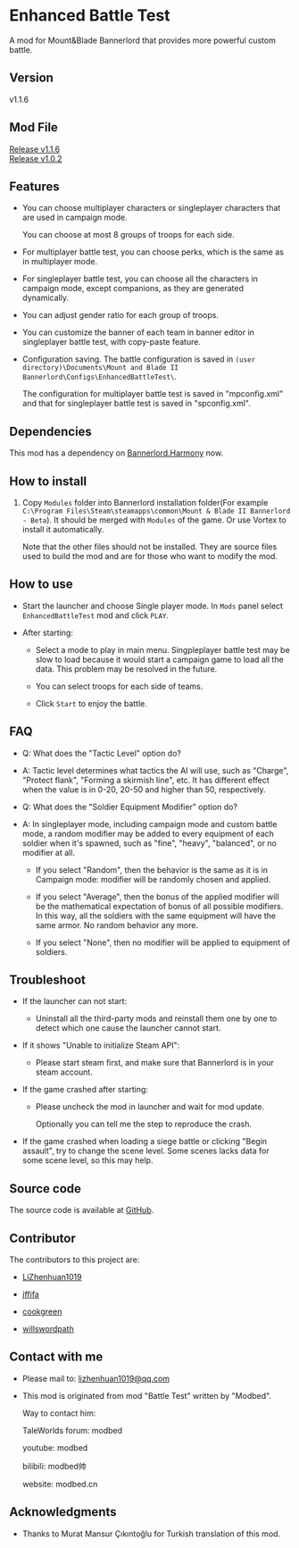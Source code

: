 # Enhanced Battle Test

A mod for Mount&Blade Bannerlord that provides more powerful custom battle.

## Version  
v1.1.6  

## Mod File
[Release v1.1.6](https://github.com/cookgreen/EnhancedBattleTest/releases/tag/ebt-v1.1.6)  
[Release v1.0.2](https://github.com/cookgreen/EnhancedBattleTest/releases/tag/ebt-v1.0.2)  

## Features
- You can choose multiplayer characters or singleplayer characters that are used in campaign mode.

  You can choose at most 8 groups of troops for each side.

- For multiplayer battle test, you can choose perks, which is the same as in multiplayer mode.

- For singleplayer battle test, you can choose all the characters in campaign mode, except companions, as they are generated dynamically.

- You can adjust gender ratio for each group of troops.

- You can customize the banner of each team in banner editor in singleplayer battle test, with copy-paste feature.

- Configuration saving. The battle configuration is saved in `(user directory)\Documents\Mount and Blade II Bannerlord\Configs\EnhancedBattleTest\`.

  The configuration for multiplayer battle test is saved in "mpconfig.xml" and that for singleplayer battle test is saved in "spconfig.xml".

## Dependencies

This mod has a dependency on [Bannerlord.Harmony](https://www.nexusmods.com/mountandblade2bannerlord/mods/2006) now.

## How to install
1. Copy `Modules` folder into Bannerlord installation folder(For example `C:\Program Files\Steam\steamapps\common\Mount & Blade II Bannerlord - Beta`). It should be merged with `Modules` of the game. Or use Vortex to install it automatically.

   Note that the other files should not be installed. They are source files used to build the mod and are for those who want to modify the mod.

## How to use
- Start the launcher and choose Single player mode. In `Mods` panel select `EnhancedBattleTest` mod and click `PLAY`.

- After starting:
  - Select a mode to play in main menu. Singpleplayer battle test may be slow to load because it would start a campaign game to load all the data. This problem may be resolved in the future.

  - You can select troops for each side of teams.

  - Click `Start` to enjoy the battle.

## FAQ
- Q: What does the "Tactic Level" option do?

- A: Tactic level determines what tactics the AI will use, such as "Charge", "Protect flank", "Forming a skirmish line", etc. It has different effect when the value is in 0-20, 20-50 and higher than 50, respectively.

- Q: What does the "Soldier Equipment Modifier" option do?

- A: In singleplayer mode, including campaign mode and custom battle mode, a random modifier may be added to every equipment of each soldier when it's spawned, such as "fine", "heavy", "balanced", or no modifier at all.

  - If you select "Random", then the behavior is the same as it is in Campaign mode: modifier will be randomly chosen and applied.

  - If you select "Average", then the bonus of the applied modifier will be the mathematical expectation of bonus of all possible modifiers. In this way, all the soldiers with the same equipment will have the same armor. No random behavior any more. 

  - If you select "None", then no modifier will be applied to equipment of soldiers.

## Troubleshoot
- If the launcher can not start:

  - Uninstall all the third-party mods and reinstall them one by one to detect which one cause the launcher cannot start.

- If it shows "Unable to initialize Steam API":

  - Please start steam first, and make sure that Bannerlord is in your steam account.

- If the game crashed after starting:

  - Please uncheck the mod in launcher and wait for mod update.

    Optionally you can tell me the step to reproduce the crash.

- If the game crashed when loading a siege battle or clicking "Begin assault", try to change the scene level. Some scenes lacks data for some scene level, so this may help.

## Source code
The source code is available at [GitHub](https://github.com/lzh-mb-mod/EnhancedBattleTest).

## Contributor
The contributors to this project are:
* [LiZhenhuan1019](https://github.com/LiZhenhuan1019)

* [jffifa](https://github.com/jffifa)

* [cookgreen](https://github.com/cookgreen)

* [willswordpath](https://github.com/willswordpath)

## Contact with me
* Please mail to: lizhenhuan1019@qq.com

* This mod is originated from mod "Battle Test" written by "Modbed".
  
  Way to contact him:
  
  TaleWorlds forum: modbed
  
  youtube: modbed
  
  bilibili: modbed帅
  
  website: modbed.cn

## Acknowledgments
* Thanks to Murat Mansur Çıkıntoğlu for Turkish translation of this mod.
